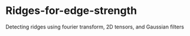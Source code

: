# Ridges-for-edge-strength

Detecting ridges using fourier transform, 2D tensors, and Gaussian filters
